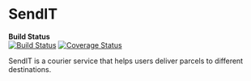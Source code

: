 # SendIT

**Build Status**  
[![Build Status](https://travis-ci.org/un-tethered/SendIT.svg?branch=develop)](https://travis-ci.org/un-tethered/SendIT)
[![Coverage Status](https://coveralls.io/repos/github/un-tethered/SendIT/badge.svg?branch=develop)](https://coveralls.io/github/un-tethered/SendIT?branch=develop)

SendIT is a courier service that helps users deliver parcels to different destinations.
